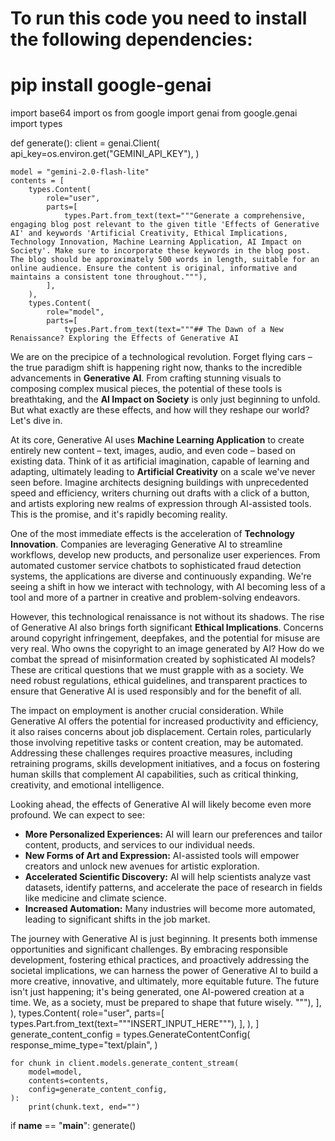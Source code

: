 # To run this code you need to install the following dependencies:
# pip install google-genai

import base64
import os
from google import genai
from google.genai import types


def generate():
    client = genai.Client(
        api_key=os.environ.get("GEMINI_API_KEY"),
    )

    model = "gemini-2.0-flash-lite"
    contents = [
        types.Content(
            role="user",
            parts=[
                types.Part.from_text(text="""Generate a comprehensive, engaging blog post relevant to the given title 'Effects of Generative AI' and keywords 'Artificial Creativity, Ethical Implications, Technology Innovation, Machine Learning Application, AI Impact on Society'. Make sure to incorporate these keywords in the blog post. The blog should be approximately 500 words in length, suitable for an online audience. Ensure the content is original, informative and maintains a consistent tone throughout."""),
            ],
        ),
        types.Content(
            role="model",
            parts=[
                types.Part.from_text(text="""## The Dawn of a New Renaissance? Exploring the Effects of Generative AI

We are on the precipice of a technological revolution. Forget flying cars – the true paradigm shift is happening right now, thanks to the incredible advancements in **Generative AI**. From crafting stunning visuals to composing complex musical pieces, the potential of these tools is breathtaking, and the **AI Impact on Society** is only just beginning to unfold. But what exactly are these effects, and how will they reshape our world? Let's dive in.

At its core, Generative AI uses **Machine Learning Application** to create entirely new content – text, images, audio, and even code – based on existing data. Think of it as artificial imagination, capable of learning and adapting, ultimately leading to **Artificial Creativity** on a scale we've never seen before. Imagine architects designing buildings with unprecedented speed and efficiency, writers churning out drafts with a click of a button, and artists exploring new realms of expression through AI-assisted tools. This is the promise, and it's rapidly becoming reality.

One of the most immediate effects is the acceleration of **Technology Innovation**. Companies are leveraging Generative AI to streamline workflows, develop new products, and personalize user experiences. From automated customer service chatbots to sophisticated fraud detection systems, the applications are diverse and continuously expanding. We're seeing a shift in how we interact with technology, with AI becoming less of a tool and more of a partner in creative and problem-solving endeavors.

However, this technological renaissance is not without its shadows. The rise of Generative AI also brings forth significant **Ethical Implications**. Concerns around copyright infringement, deepfakes, and the potential for misuse are very real. Who owns the copyright to an image generated by AI? How do we combat the spread of misinformation created by sophisticated AI models? These are critical questions that we must grapple with as a society. We need robust regulations, ethical guidelines, and transparent practices to ensure that Generative AI is used responsibly and for the benefit of all.

The impact on employment is another crucial consideration. While Generative AI offers the potential for increased productivity and efficiency, it also raises concerns about job displacement. Certain roles, particularly those involving repetitive tasks or content creation, may be automated. Addressing these challenges requires proactive measures, including retraining programs, skills development initiatives, and a focus on fostering human skills that complement AI capabilities, such as critical thinking, creativity, and emotional intelligence.

Looking ahead, the effects of Generative AI will likely become even more profound. We can expect to see:

*   **More Personalized Experiences:** AI will learn our preferences and tailor content, products, and services to our individual needs.
*   **New Forms of Art and Expression:** AI-assisted tools will empower creators and unlock new avenues for artistic exploration.
*   **Accelerated Scientific Discovery:** AI will help scientists analyze vast datasets, identify patterns, and accelerate the pace of research in fields like medicine and climate science.
*   **Increased Automation:** Many industries will become more automated, leading to significant shifts in the job market.

The journey with Generative AI is just beginning. It presents both immense opportunities and significant challenges. By embracing responsible development, fostering ethical practices, and proactively addressing the societal implications, we can harness the power of Generative AI to build a more creative, innovative, and ultimately, more equitable future. The future isn't just happening; it's being generated, one AI-powered creation at a time. We, as a society, must be prepared to shape that future wisely.
"""),
            ],
        ),
        types.Content(
            role="user",
            parts=[
                types.Part.from_text(text="""INSERT_INPUT_HERE"""),
            ],
        ),
    ]
    generate_content_config = types.GenerateContentConfig(
        response_mime_type="text/plain",
    )

    for chunk in client.models.generate_content_stream(
        model=model,
        contents=contents,
        config=generate_content_config,
    ):
        print(chunk.text, end="")

if __name__ == "__main__":
    generate()
